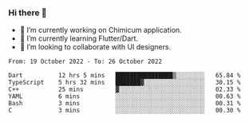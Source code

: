 ### Hi there 👋

<!--
**devcat37/devcat37** is a ✨ _special_ ✨ repository because its `README.md` (this file) appears on your GitHub profile.-->


- 🔭 I’m currently working on Chimicum application.
- 🌱 I’m currently learning Flutter/Dart.
- 👯 I’m looking to collaborate with UI designers.
<!-- - 🤔 I’m looking for help with ... -->

<!--START_SECTION:waka-->

```text
From: 19 October 2022 - To: 26 October 2022

Dart          12 hrs 5 mins   ████████████████▒░░░░░░░░   65.84 %
TypeScript    5 hrs 32 mins   ███████▓░░░░░░░░░░░░░░░░░   30.15 %
C++           25 mins         ▓░░░░░░░░░░░░░░░░░░░░░░░░   02.33 %
YAML          6 mins          ░░░░░░░░░░░░░░░░░░░░░░░░░   00.63 %
Bash          3 mins          ░░░░░░░░░░░░░░░░░░░░░░░░░   00.31 %
C             3 mins          ░░░░░░░░░░░░░░░░░░░░░░░░░   00.30 %
```

<!--END_SECTION:waka-->
